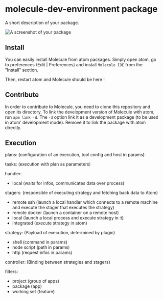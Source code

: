 # molecule-dev-environment package

A short description of your package.

![A screenshot of your package](https://f.cloud.github.com/assets/69169/2290250/c35d867a-a017-11e3-86be-cd7c5bf3ff9b.gif)

## Install

You can easily install Molecule from atom packages. Simply open atom, go to preferences (Edit | Preferences) and install `Molecule IDE` from the "Install" section.

Then, restart atom and Molecule should be here !

## Contribute

In order to contribute to Molecule, you need to clone this repository and open its directory. To link the development version of Molecule with atom, run `apm link -d`. The `-d` option link it as a development package (to be used in atom' development mode). Remove it to link the package with atom directly.

## Execution

plans: (configuration of an execution, tool config and host in params)

tasks: (execution with plan as parameters)

handler:
  - local (waits for infos, communicates data over process)

stagers: (responsible of executing strategy and fetching back data to Atom)
  - remote ssh (launch a local handler which connects to a remote machine and execute the stager that executes the strategy)
  - remote docker (launch a container on a remote host)
  - local (launch a local process and execute strategy in it)
  - integrated (execute strategy in atom)

strategy: (Payload of execution, determined by plugin)
  - shell (command in params)
  - node script (path in params)
  - http (request infos in params)

controller: (Binding between strategies and stagers)

filters:
  - project (group of apps)
  - package (app)
  - working set (feature)
